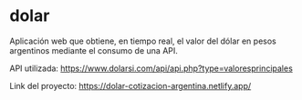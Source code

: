 # dolar
Aplicación web que obtiene, en tiempo real, el valor del dólar en pesos argentinos mediante el consumo de una API.

API utilizada: https://www.dolarsi.com/api/api.php?type=valoresprincipales


Link del proyecto: https://dolar-cotizacion-argentina.netlify.app/
